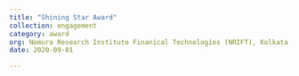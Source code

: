 ```yaml
---
title: "Shining Star Award"
collection: engagement
category: award
org: Nomura Research Institute Finanical Technologies (NRIFT), Kolkata, India
date: 2020-09-01

---
```



